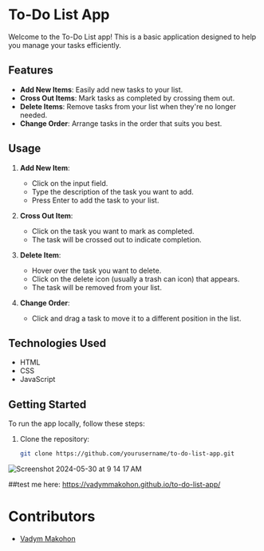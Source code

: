 # To-Do List App

Welcome to the To-Do List app! This is a basic application designed to help you manage your tasks efficiently.

## Features

- **Add New Items**: Easily add new tasks to your list.
- **Cross Out Items**: Mark tasks as completed by crossing them out.
- **Delete Items**: Remove tasks from your list when they're no longer needed.
- **Change Order**: Arrange tasks in the order that suits you best.

## Usage

1. **Add New Item**:
   - Click on the input field.
   - Type the description of the task you want to add.
   - Press Enter to add the task to your list.

2. **Cross Out Item**:
   - Click on the task you want to mark as completed.
   - The task will be crossed out to indicate completion.

3. **Delete Item**:
   - Hover over the task you want to delete.
   - Click on the delete icon (usually a trash can icon) that appears.
   - The task will be removed from your list.

4. **Change Order**:
   - Click and drag a task to move it to a different position in the list.

## Technologies Used

- HTML
- CSS
- JavaScript

## Getting Started

To run the app locally, follow these steps:

1. Clone the repository:
   ```bash
   git clone https://github.com/yourusername/to-do-list-app.git

![Screenshot 2024-05-30 at 9 14 17 AM](https://github.com/VadymMakohon/to-do-list-app/assets/138728243/09a7fa60-d804-4e50-bd15-14135561b688)

##test me here: https://vadymmakohon.github.io/to-do-list-app/

# Contributors
- [Vadym Makohon](https://github.com/VadymMakohon)


